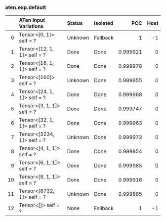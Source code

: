 ### aten.exp.default
|    | ATen Input Variations       | Status   | Isolated   |      PCC |   Host |
|---:|:----------------------------|:---------|:-----------|---------:|-------:|
|  0 | Tensor<[0, 1]> self = ?     | Unknown  | Fallback   | 1        |     -1 |
|  1 | Tensor<[12, 1, 1]> self = ? | Done     | Done       | 0.999921 |      0 |
|  2 | Tensor<[16, 1, 1]> self = ? | Done     | Done       | 0.999978 |      0 |
|  3 | Tensor<[160]> self = ?      | Unknown  | Done       | 0.999955 |      0 |
|  4 | Tensor<[24, 1, 1]> self = ? | Done     | Done       | 0.999968 |      0 |
|  5 | Tensor<[3, 1, 1]> self = ?  | Done     | Done       | 0.999747 |      0 |
|  6 | Tensor<[32, 1, 1]> self = ? | Done     | Done       | 0.999963 |      0 |
|  7 | Tensor<[3234, 1]> self = ?  | Unknown  | Done       | 0.999972 |      0 |
|  8 | Tensor<[4, 1, 1]> self = ?  | Done     | Done       | 0.999854 |      0 |
|  9 | Tensor<[6, 1, 1]> self = ?  | Done     | Done       | 0.999985 |      0 |
| 10 | Tensor<[8, 1, 1]> self = ?  | Done     | Done       | 0.999916 |      0 |
| 11 | Tensor<[8732, 1]> self = ?  | Unknown  | Done       | 0.999885 |      0 |
| 12 | Tensor<[]> self = ?         | None     | Fallback   | 1        |     -1 |

